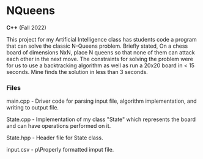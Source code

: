 # NQueens

**C++** (Fall 2022)

This project for my Artificial Intelligence class has students code a program that can solve the classic N-Queens problem. Briefly stated, On a chess board of dimensions NxN, place N queens so that none of them can attack each other in the next move. The constraints for solving the problem were for us to use a backtracking algorithm as well as run a 20x20 board in < 15 seconds. Mine finds the solution in less than 3 seconds.

### Files

main.cpp - Driver code for parsing input file, algorithm implementation, and writing to output file.

State.cpp - Implementation of my class "State" which represents the board and can have operations performed on it.

State.hpp - Header file for State class.

input.csv - p\Properly formatted imput file.